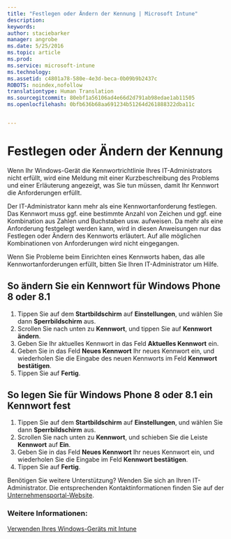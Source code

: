 ```yaml
---
title: "Festlegen oder Ändern der Kennung | Microsoft Intune"
description: 
keywords: 
author: staciebarker
manager: angrobe
ms.date: 5/25/2016
ms.topic: article
ms.prod: 
ms.service: microsoft-intune
ms.technology: 
ms.assetid: c4801a78-580e-4e3d-beca-0b09b9b2437c
ROBOTS: noindex,nofollow
translationtype: Human Translation
ms.sourcegitcommit: 80ebf1a56106ad4e66d2d791ab98edae1ab11505
ms.openlocfilehash: 0bfb636b68aa691234b51264d261888322dba11c


---
```


# Festlegen oder Ändern der Kennung

Wenn Ihr Windows-Gerät die Kennwortrichtlinie Ihres IT-Administrators nicht erfüllt, wird eine Meldung mit einer Kurzbeschreibung des Problems und einer Erläuterung angezeigt, was Sie tun müssen, damit Ihr Kennwort die Anforderungen erfüllt.

Der IT-Administrator kann mehr als eine Kennwortanforderung festlegen. Das Kennwort muss ggf. eine bestimmte Anzahl von Zeichen und ggf. eine Kombination aus Zahlen und Buchstaben usw. aufweisen. Da mehr als eine Anforderung festgelegt werden kann, wird in diesen Anweisungen nur das Festlegen oder Ändern des Kennworts erläutert. Auf alle möglichen Kombinationen von Anforderungen wird nicht eingegangen.

Wenn Sie Probleme beim Einrichten eines Kennworts haben, das alle Kennwortanforderungen erfüllt, bitten Sie Ihren IT-Administrator um Hilfe.

## So ändern Sie ein Kennwort für Windows Phone 8 oder 8.1

1. Tippen Sie auf dem **Startbildschirm** auf **Einstellungen**, und wählen Sie dann **Sperrbildschirm** aus.
2. Scrollen Sie nach unten zu **Kennwort**, und tippen Sie auf **Kennwort ändern**.
3. Geben Sie Ihr aktuelles Kennwort in das Feld **Aktuelles Kennwort** ein.
4. Geben Sie in das Feld **Neues Kennwort** Ihr neues Kennwort ein, und wiederholen Sie die Eingabe des neuen Kennworts im Feld **Kennwort bestätigen**.
4. Tippen Sie auf **Fertig**.

## So legen Sie für Windows Phone 8 oder 8.1 ein Kennwort fest

1. Tippen Sie auf dem **Startbildschirm** auf **Einstellungen**, und wählen Sie dann **Sperrbildschirm** aus.
2. Scrollen Sie nach unten zu **Kennwort**, und schieben Sie die Leiste **Kennwort** auf **Ein**.
3. Geben Sie in das Feld **Neues Kennwort** Ihr neues Kennwort ein, und wiederholen Sie die Eingabe im Feld **Kennwort bestätigen**.
4. Tippen Sie auf **Fertig**.

Benötigen Sie weitere Unterstützung? Wenden Sie sich an Ihren IT-Administrator. Die entsprechenden Kontaktinformationen finden Sie auf der [Unternehmensportal-Website](http://portal.manage.microsoft.com).

### Weitere Informationen:
[Verwenden Ihres Windows-Geräts mit Intune](using-your-windows-device-with-intune.md)



<!--HONumber=Aug16_HO1-->


